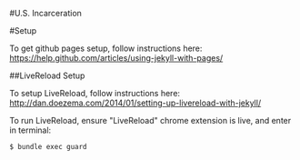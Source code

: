 #U.S. Incarceration

#Setup

To get github pages setup, follow instructions here: https://help.github.com/articles/using-jekyll-with-pages/

##LiveReload Setup

To setup LiveReload, follow instructions here: http://dan.doezema.com/2014/01/setting-up-livereload-with-jekyll/

To run LiveReload, ensure "LiveReload" chrome extension is live, and enter in terminal:

```
$ bundle exec guard
```
